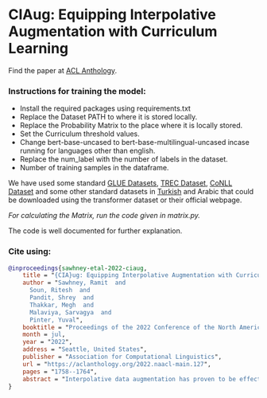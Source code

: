 # CIAug: Equipping Interpolative Augmentation with Curriculum Learning

Find the paper at [ACL Anthology](https://aclanthology.org/2022.naacl-main.127/).

### Instructions for training the model:

- Install the required packages using requirements.txt
- Replace the Dataset PATH to where it is stored locally.
- Replace the Probability Matrix to the place where it is locally stored.
- Set the Curriculum threshold values.
- Change bert-base-uncased to bert-base-multilingual-uncased incase running for languages other than english.
- Replace the num_label with the number of labels in the dataset.
- Number of training samples in the dataframe.

We have used some standard [GLUE Datasets](https://huggingface.co/datasets/glue), [TREC Dataset](https://huggingface.co/datasets/trec), [CoNLL Dataset](https://huggingface.co/datasets/conll2003) and some other standard datasets in [Turkish](https://archive.ics.uci.edu/ml/datasets/TTC-3600%3A+Benchmark+dataset+for+Turkish+text+categorization) and Arabic that could be downloaded using the transformer dataset or their official webpage.

_For calculating the Matrix, run the code given in matrix.py._

The code is well documented for further explanation.

### Cite using:

```bibtex
@inproceedings{sawhney-etal-2022-ciaug,
    title = "{CIA}ug: Equipping Interpolative Augmentation with Curriculum Learning",
    author = "Sawhney, Ramit  and
      Soun, Ritesh  and
      Pandit, Shrey  and
      Thakkar, Megh  and
      Malaviya, Sarvagya  and
      Pinter, Yuval",
    booktitle = "Proceedings of the 2022 Conference of the North American Chapter of the Association for Computational Linguistics: Human Language Technologies",
    month = jul,
    year = "2022",
    address = "Seattle, United States",
    publisher = "Association for Computational Linguistics",
    url = "https://aclanthology.org/2022.naacl-main.127",
    pages = "1758--1764",
    abstract = "Interpolative data augmentation has proven to be effective for NLP tasks. Despite its merits, the sample selection process in mixup is random, which might make it difficult for the model to generalize better and converge faster. We propose CIAug, a novel curriculum-based learning method that builds upon mixup. It leverages the relative position of samples in hyperbolic embedding space as a complexity measure to gradually mix up increasingly difficult and diverse samples along training. CIAug achieves state-of-the-art results over existing interpolative augmentation methods on 10 benchmark datasets across 4 languages in text classification and named-entity recognition tasks. It also converges and achieves benchmark F1 scores 3 times faster. We empirically analyze the various components of CIAug, and evaluate its robustness against adversarial attacks.",
}
```
